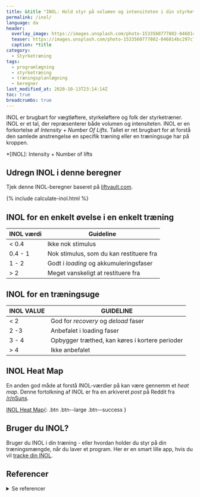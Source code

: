 ```yaml
---
title: &title "INOL: Hold styr på volumen og intensiteten i din styrketræning"
permalink: /inol/
language: da
header:
  overlay_image: https://images.unsplash.com/photo-1533560777802-046814bc297c?ixlib=rb-1.2.1&ixid=eyJhcHBfaWQiOjEyMDd9&auto=format&fit=crop&w=1900&q=5
  teaser: https://images.unsplash.com/photo-1533560777802-046814bc297c?ixlib=rb-1.2.1&ixid=eyJhcHBfaWQiOjEyMDd9&auto=format&fit=crop&w=400&q=5
  caption: *title
category:
  - Styrketræning
tags:
  - programlægning
  - styrketræning
  - træningsplanlægning
  - beregner
last_modified_at: 2020-10-13T23:14:14Z
toc: true
breadcrumbs: true
---
```


INOL er brugbart for vægtløftere, styrkeløftere og folk der styrketræner. INOL er et tal, der repræsenterer både volumen og intensiteten. INOL er en forkortelse af _Intensity + Number Of Lifts_. Tallet er ret brugbart for at forstå den samlede anstrengelse en specifik træning eller en træningsuge har på kroppen.

*[INOL]: Intensity + Number of lifts

## Udregn INOL i denne beregner

Tjek denne INOL-beregner baseret på [liftvault.com](https://liftvault.com/resources/inol-calculator-tool/).

{% include calculate-inol.html %}

## INOL for en enkelt øvelse i en enkelt træning

| INOL værdi | Guideline                                     |
| ---------- | --------------------------------------------- |
| < 0.4      | Ikke nok stimulus                             |
| 0.4 - 1    | Nok stimulus, som du kan restituere fra       |
| 1 - 2      | Godt i _loading_ og akkumuleringsfaser        |
| \> 2       | Meget vanskeligt at restituere fra            |

## INOL for en træningsuge

| INOL VALUE | GUIDELINE                                             |
| ---------- | ----------------------------------------------------- |
| < 2        | God for _recovery_ og _deload_ faser                  |
| 2 -3       | Anbefalet i loading faser                             |
| 3 - 4      | Opbygger træthed, kan køres i kortere perioder        |
| \> 4       | Ikke anbefalet                                        |

## INOL Heat Map

En anden god måde at forstå INOL-værdier på kan være gennemm et _heat map_. Denne fortolkning af INOL er fra en arkiveret _post_ på Reddit fra [/r/nSuns](https://www.reddit.com/r/nSuns/comments/5w8vdo/using_inol_heat_map/).

[INOL Heat Map](https://drive.google.com/file/d/1Mr811oVpNhG4gKpmSBAtK7P8WzWqEV7e/view?usp=drivesdk){: .btn .btn--large .btn--success }

## Bruger du INOL?

Bruger du INOL i din træning - eller hvordan holder du styr på din træningsmængde, når du laver et program. Her er en smart lille app, hvis du vil [tracke din INOL](https://inol-log.web.app).

## Referencer

<details markdown="1">
  <summary>Se referencer</summary>

- [www.workoutsmart.com](https://www.workoutsmart.com/info/strength-training-like-a-scientist-with-inol-values-in-2020)
- [breakingmuscle.com](https://breakingmuscle.com/fitness/individualizing-training-structural-balance-intensity-and-autoregulation)
</details>
